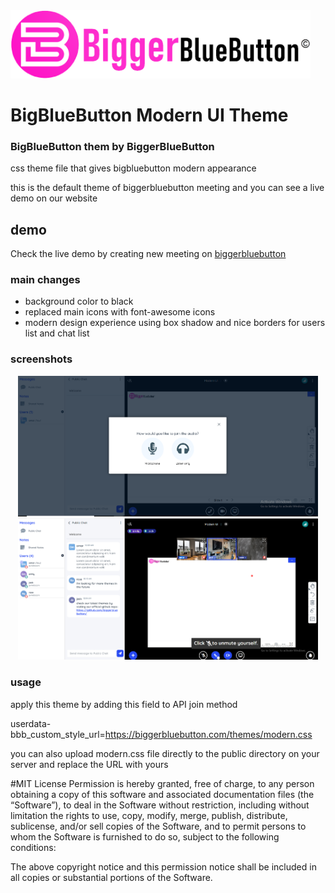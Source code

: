 <img src="./biggerbluebutton.png" width="480" />

BigBlueButton Modern UI Theme
====
### BigBlueButton them by BiggerBlueButton
css theme file that gives bigbluebutton modern appearance 

this is the default theme of biggerbluebutton meeting and you can see a live demo on our website 

## demo 
Check the live demo by creating new meeting on [biggerbluebutton](https://biggerbluebutton.com)


### main changes

- background color to black
- replaced main icons with font-awesome icons 
- modern design experience using box shadow and nice borders for users list and chat list

### screenshots
<p align="center">
<img src="./screenshots/screen1.PNG" width="480" />
<img src="./screenshots/screen2.PNG" width="480" />
</p>

### usage

apply this theme by adding this field to API join method 

userdata-bbb_custom_style_url=https://biggerbluebutton.com/themes/modern.css

you can also upload modern.css file directly to the public directory on your server and replace the URL with yours


#MIT License
Permission is hereby granted, free of charge, to any person obtaining a copy of this software and associated documentation files (the “Software”), to deal in the Software without restriction, including without limitation the rights to use, copy, modify, merge, publish, distribute, sublicense, and/or sell copies of the Software, and to permit persons to whom the Software is furnished to do so, subject to the following conditions:

The above copyright notice and this permission notice shall be included in all copies or substantial portions of the Software.